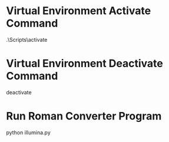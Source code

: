 # Virtual Environment Activate Command
.\Scripts\activate

# Virtual Environment Deactivate Command
deactivate

# Run Roman Converter Program
python illumina.py